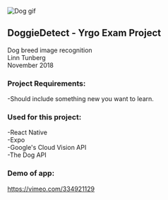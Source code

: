 

<img src="https://media.giphy.com/media/Ood1OSF92jubS/giphy.gif" alt="Dog gif"><br>

## DoggieDetect - Yrgo Exam Project 
Dog breed image recognition<br>
Linn Tunberg<br>
November 2018<br>

### Project Requirements:<br>
-Should include something new you want to learn.

### Used for this project:<br>
-React Native<br>
-Expo<br>
-Google's Cloud Vision API<br>
-The Dog API<br>

### Demo of app:
https://vimeo.com/334921129
